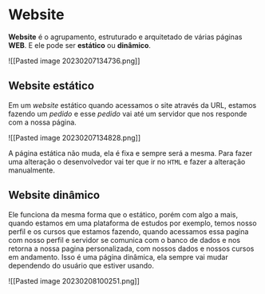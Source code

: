 
# Website

**Website** é o agrupamento, estruturado e arquitetado de várias páginas **WEB**. E ele pode ser **estático** ou **dinâmico**.

![[Pasted image 20230207134736.png]]

## Website estático

Em um *website* estático quando acessamos o site através da URL, estamos fazendo um *pedido* e esse *pedido* vai até um servidor que nos responde com a nossa página.


![[Pasted image 20230207134828.png]]

A página estática não muda, ela é fixa e sempre será a mesma. Para fazer uma alteração o desenvolvedor vai ter que ir no `HTML` e fazer a alteração manualmente.


## Website dinâmico

Ele funciona da mesma forma que o estático, porém com algo a mais, quando estamos em uma plataforma de estudos por exemplo, temos nosso perfil e os cursos que estamos fazendo, quando acessamos essa pagina com nosso perfil e servidor se comunica com o banco de dados e nos retorna a nossa pagina personalizada, com nossos dados e nossos cursos em andamento. Isso é uma página dinâmica, ela sempre vai mudar dependendo do usuário que estiver usando.


![[Pasted image 20230208100251.png]]
